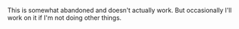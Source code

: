 This is somewhat abandoned and doesn't actually work. But occasionally I'll work on it if I'm not doing other things.
